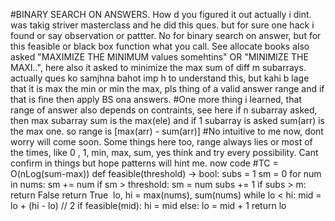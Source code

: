 #BINARY SEARCH ON ANSWERS. How d you figured it out actually i dint. was takig striver masterclass and he did this ques. but for sure one hack i found or say observation or pattter. No for binary search on answer, but for this feasible or black box function what you call. See allocate books also asked "MAXIMIZE THE MINIMUM values somehtins" OR "MINIMIZE THE MAXI..", here also it asked to minimize the max sum of diff m subarrays. actually ques ko samjhna bahot imp h to understand this, but kahi b lage that it is max the min or min the max, pls thing of a valid answer range and if that is fine then apply BS ona answers.
#One more thing i learned, that range of answer also depends on contraints, see here if n subarray asked, then max subarray sum is the max(ele) and if 1 subarray is asked sum(arr) is the max one. so range is [max(arr) - sum(arr)]
#No intuitive to me now, dont worry will come soon. Some things here too, range always lies or most of the times, like 0 , 1, min, max, sum, yes think and try every possibility. Cant confirm in things but hope patterns will hint me. now code
#TC = O(nLog(sum-max))
def feasible(threshold) -> bool:
subs = 1
sm = 0
for num in nums:
sm += num
if sm > threshold:
sm = num
subs += 1
if subs > m:
return False
return True
​
lo, hi = max(nums), sum(nums)
while lo < hi:
mid = lo + (hi - lo) // 2
if feasible(mid):
hi = mid
else:
lo = mid + 1
return lo